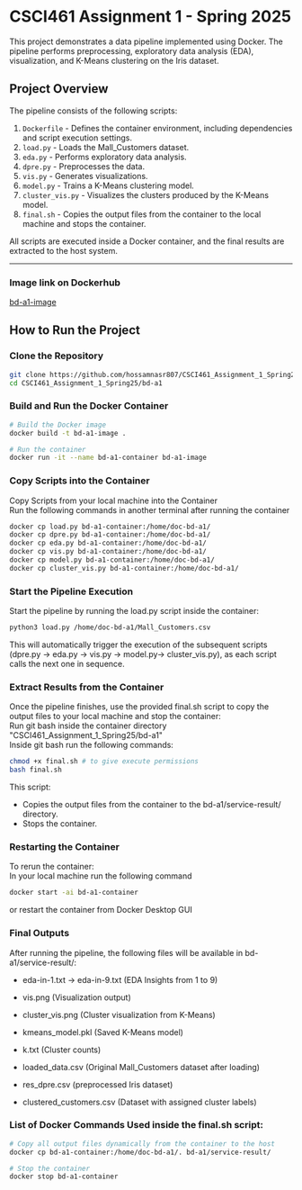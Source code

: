 # CSCI461 Assignment 1 - Spring 2025

This project demonstrates a data pipeline implemented using Docker. The pipeline performs preprocessing, exploratory data analysis (EDA), visualization, and K-Means clustering on the Iris dataset.

## Project Overview

The pipeline consists of the following scripts:

1. `Dockerfile` - Defines the container environment, including dependencies and script execution settings.
2. `load.py` - Loads the Mall_Customers dataset.
3. `eda.py` - Performs exploratory data analysis.
4. `dpre.py` - Preprocesses the data.
5. `vis.py` - Generates visualizations.
6. `model.py` - Trains a K-Means clustering model.
7. `cluster_vis.py` - Visualizes the clusters produced by the K-Means model.
8. `final.sh` - Copies the output files from the container to the local machine and stops the container.

All scripts are executed inside a Docker container, and the final results are extracted to the host system.

---
### Image link on Dockerhub
[bd-a1-image](https://hub.docker.com/r/hossamnasr807/bd-a1-image)

## How to Run the Project  

### Clone the Repository  
```bash
git clone https://github.com/hossamnasr807/CSCI461_Assignment_1_Spring25.git
cd CSCI461_Assignment_1_Spring25/bd-a1 
```
### Build and Run the Docker Container
```bash
# Build the Docker image
docker build -t bd-a1-image .

# Run the container
docker run -it --name bd-a1-container bd-a1-image
```
### Copy Scripts into the Container
Copy Scripts from your local machine into the Container<br>
Run the following commands in another terminal after running the container
```bash
docker cp load.py bd-a1-container:/home/doc-bd-a1/
docker cp dpre.py bd-a1-container:/home/doc-bd-a1/
docker cp eda.py bd-a1-container:/home/doc-bd-a1/
docker cp vis.py bd-a1-container:/home/doc-bd-a1/
docker cp model.py bd-a1-container:/home/doc-bd-a1/
docker cp cluster_vis.py bd-a1-container:/home/doc-bd-a1/
```

### Start the Pipeline Execution
Start the pipeline by running the load.py script inside the container:
```bash
python3 load.py /home/doc-bd-a1/Mall_Customers.csv
```
This will automatically trigger the execution of the subsequent scripts (dpre.py → eda.py → vis.py → model.py→ cluster_vis.py), as each script calls the next one in sequence.

### Extract Results from the Container
Once the pipeline finishes, use the provided final.sh script to copy the output files to your local machine and stop the container:
<br>Run git bash inside the container directory "CSCI461_Assignment_1_Spring25/bd-a1"
<br>Inside git bash run the following commands:

```bash
chmod +x final.sh # to give execute permissions
bash final.sh
```
This script:
- Copies the output files from the container to the bd-a1/service-result/ directory.
- Stops the container.

### Restarting the Container
To rerun the container:
<br>In your local machine run the following command

```bash
docker start -ai bd-a1-container
```
or restart the container from Docker Desktop GUI
### Final Outputs

After running the pipeline, the following files will be available in bd-a1/service-result/:

- eda-in-1.txt -> eda-in-9.txt (EDA Insights from 1 to 9)

- vis.png (Visualization output)

- cluster_vis.png (Cluster visualization from K-Means)

- kmeans_model.pkl (Saved K-Means model)

- k.txt (Cluster counts)

- loaded_data.csv (Original Mall_Customers dataset after loading)

- res_dpre.csv (preprocessed Iris dataset)

- clustered_customers.csv (Dataset with assigned cluster labels)

### List of Docker Commands Used inside the final.sh script:
```bash
# Copy all output files dynamically from the container to the host
docker cp bd-a1-container:/home/doc-bd-a1/. bd-a1/service-result/

# Stop the container
docker stop bd-a1-container
```
